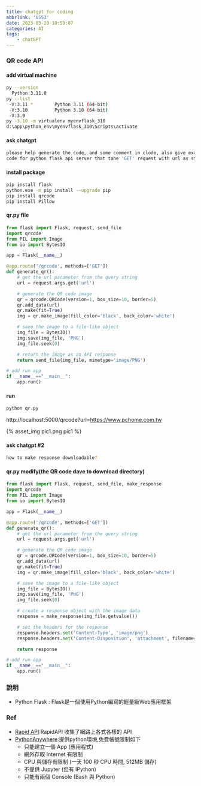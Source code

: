```yaml
---
title: chatgpt for coding
abbrlink: '6553'
date: 2023-03-20 10:59:07
categories: AI
tags:
	- chatGPT
---
```


### QR code API
#### add virtual machine
``` bash
py --version
  Python 3.11.0
py --list
 -V:3.11 *        Python 3.11 (64-bit)
 -V:3.10          Python 3.10 (64-bit)
 -V:3.9
py -3.10 -m virtualenv myenvflask_310
d:\app\python_env\myenvflask_310\Scripts\activate
```

<!--more-->

#### ask chatgpt
``` bash
please help generate the code, and some comment in clode, also give example how to run
code for python flask api server that tahe 'GET' request with url as string and conver it to qr code image and send it back as api response
```

#### install package
``` bash
pip install flask
python.exe -m pip install --upgrade pip
pip install qrcode
pip install Pillow
```

#### qr.py file
``` py
from flask import Flask, request, send_file
import qrcode
from PIL import Image
from io import BytesIO

app = Flask(__name__)

@app.route('/qrcode', methods=['GET'])
def generate_qr():
    # get the url parameter from the query string
    url = request.args.get('url')

    # generate the QR code image
    qr = qrcode.QRCode(version=1, box_size=10, border=5)
    qr.add_data(url)
    qr.make(fit=True)
    img = qr.make_image(fill_color='black', back_color='white')

    # save the image to a file-like object
    img_file = BytesIO()
    img.save(img_file, 'PNG')
    img_file.seek(0)

    # return the image as an API response
    return send_file(img_file, mimetype='image/PNG')

# add run app
if __name__=="__main__":
	app.run()
```

#### run
``` bash
python qr.py
```

http://localhost:5000/qrcode?url=https://www.pchome.com.tw
<div style="max-width:500px">
	{% asset_img pic1.png pic1 %}
</div>

#### ask chatgpt #2
``` bash
how to make response downloadable?
```

#### qr.py modify(the QR code dave to download directory)
``` py
from flask import Flask, request, send_file, make_response
import qrcode
from PIL import Image
from io import BytesIO

app = Flask(__name__)

@app.route('/qrcode', methods=['GET'])
def generate_qr():
    # get the url parameter from the query string
    url = request.args.get('url')

    # generate the QR code image
    qr = qrcode.QRCode(version=1, box_size=10, border=5)
    qr.add_data(url)
    qr.make(fit=True)
    img = qr.make_image(fill_color='black', back_color='white')

    # save the image to a file-like object
    img_file = BytesIO()
    img.save(img_file, 'PNG')
    img_file.seek(0)

    # create a response object with the image data
    response = make_response(img_file.getvalue())

    # set the headers for the response
    response.headers.set('Content-Type', 'image/png')
    response.headers.set('Content-Disposition', 'attachment', filename='qrcode.png')

    return response

# add run app
if __name__=="__main__":
	app.run()
``` 




### 說明
+ Python Flask : Flask是一個使用Python編寫的輕量級Web應用框架

### Ref 
+ [Rapid API](https://rapidapi.com/hub/):RapidAPI 收集了網路上各式各樣的 API
+ [PythonAnywhere](https://www.pythonanywhere.com/):提供python環境,免費帳號限制如下
	+ 只能建立一個 App (應用程式)
	+ 網外存取 Internet 有限制
	+ CPU 與儲存有限制 (一天 100 秒 CPU 時間, 512MB 儲存)
	+ 不提供 Jupyter (但有 IPython)
	+ 只能有兩個 Console (Bash 與 Python)

